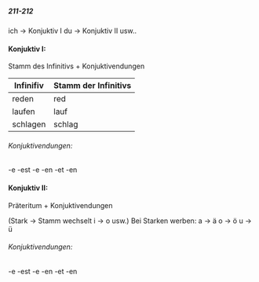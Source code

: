 ##### 211-212
ich -> Konjuktiv I
du -> Konjuktiv II
usw..

#### Konjuktiv I:

Stamm des Infinitivs + Konjuktivendungen

| Infinifiv | Stamm der Infinitivs |
| --------- | -------------------- |
| reden     | red                  |
| laufen    | lauf                 |
| schlagen  | schlag               |
###### Konjuktivendungen:
-e
-est
-e
-en
-et
-en

#### Konjuktiv II:

Präteritum + Konjuktivendungen

(Stark -> Stamm wechselt i -> o usw.)
Bei Starken werben: 
a -> ä
o -> ö
u -> ü

###### Konjuktivendungen:
-e
-est
-e
-en
-et
-en
